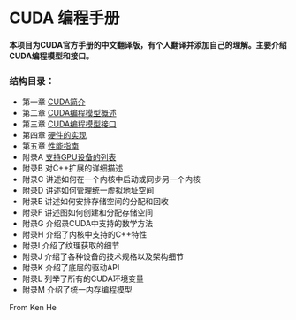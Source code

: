 # CUDA 编程手册
#### 本项目为CUDA官方手册的中文翻译版，有个人翻译并添加自己的理解。主要介绍CUDA编程模型和接口。

### 结构目录：
* 第一章 [CUDA简介](第1章CUDA简介/第一章-CUDA简介.md)
* 第二章 [CUDA编程模型概述](第2章CUDA编程模型概述/第二章CUDA编程模型概述.md)
* 第三章 [CUDA编程模型接口](第3章编程接口/第三章编程接口.md)
* 第四章 [硬件的实现](第4章硬件实现/第四章硬件实现.md)
* 第五章 [性能指南](第5章性能指南/第五章性能指南.md)
* 附录A  [支持GPU设备的列表](附录A支持GPU设备列表/附录A支持GPU设备列表.md)
* 附录B  对C++扩展的详细描述
* 附录C  讲述如何在一个内核中启动或同步另一个内核
* 附录D  讲述如何管理统一虚拟地址空间
* 附录E  讲述如何安排存储空间的分配和回收
* 附录F  讲述图如何创建和分配存储空间
* 附录G  介绍录CUDA中支持的数学方法
* 附录H  介绍了内核中支持的C++特性
* 附录I  介绍了纹理获取的细节
* 附录J  介绍了各种设备的技术规格以及架构细节
* 附录K  介绍了底层的驱动API
* 附录L  列举了所有的CUDA环境变量
* 附录M  介绍了统一内存编程模型


From Ken He



